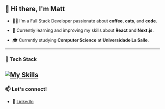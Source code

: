 ## 👋 Hi there, I'm Matt

- 🧑‍💻 I'm a Full Stack Developer passionate about **coffee**, **cats**, and **code**.

- 📘 Currently learning and improving my skills about **React** and **Next.js**.

- 🎓 Currently studying **Computer Science** at **Universidade La Salle**.
---
### 🚀 Tech Stack
[![My Skills](https://skillicons.dev/icons?i=js,ts,html,css,react,next,nodejs,tailwind,mysql,postgres,mongo)](https://skillicons.dev)
---
### 📫 Let's connect!
- 💼 [LinkedIn](https://www.linkedin.com/in/matthausalbrecht/)
